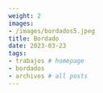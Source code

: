 ```yaml
---
weight: 2
images:
- /images/bordados5.jpeg
title: Bordado
date: 2023-03-23
tags:
- trabajos # homepage
- bordados
- archivos # all posts
---
```



